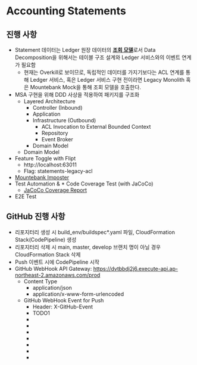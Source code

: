 # Accounting Statements

## 진행 사항
* Statement 데이터는 Ledger 원장 데이터의 <u>**조회 모델**</u>로서 Data Decomposition을 위해서는 테이블 구조 설계와 Ledger 서비스와의 이벤트 연계가 필요함
  * 현재는 Overkill로 보이므로, 독립적인 데이터를 가지기보다는 ACL 연계를 통해 Ledger 서비스, 혹은 Ledger 서비스 구현 전이라면 Legacy Monolith 혹은 Mountebank Mock을 통해 조회 모델을 호출한다.
* MSA 구현을 위해 DDD 사상을 적용하여 패키지를 구조화
  * Layered Architecture
    * Controller (Inbound)
    * Application
    * Infrastructure (Outbound)
      * ACL Invocation to External Bounded Context
      * Repository
      * Event Broker
    * Domain Model
  * Domain Model
* Feature Toggle with Flipt
  * http://localhost:63011
  * Flag: statements-legacy-acl
* [Mountebank Imposter](./Resources/Mountebank/Configure_Imposter_For_Ledger_Monolith.txt) 
* Test Automation & * Code Coverage Test (with JaCoCo)
  * [JaCoCo Coverage Report](./build/reports/jacoco/jacoco.html/index.html)
* E2E Test

## GitHub 진행 사항
* 리포지터리 생성 시 build_env/buildspec*.yaml 파일, CloudFormation Stack(CodePipeline) 생성
* 리포지터리 삭제 시 main, master, develop 브랜치 명이 아닐 경우 CloudFormation Stack 삭제
* Push 이벤트 시에 CodePipeline 시작
* GitHub WebHook API Gateway:  https://dvtbbdj2j6.execute-api.ap-northeast-2.amazonaws.com/prod
  * Content Type
    * application/json
    * application/x-www-form-urlencoded
  * GitHub WebHook Event for Push
    * Header: X-GitHub-Event
    * TODO1
    * 
    * 
    * 
    * 
    * 
    * 
    * 